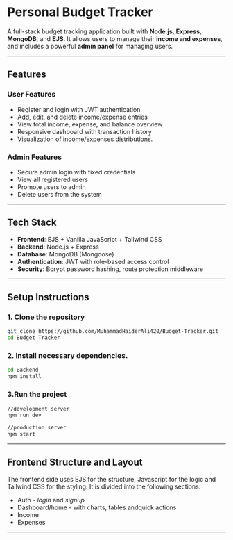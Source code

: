 #  Personal Budget Tracker

A full-stack budget tracking application built with **Node.js**, **Express**, **MongoDB**, and **EJS**. It allows users to manage their **income and expenses**, and includes a powerful **admin panel** for managing users.

---

##  Features

###  User Features
- Register and login with JWT authentication
- Add, edit, and delete income/expense entries
- View total income, expense, and balance overview
- Responsive dashboard with transaction history
- Visualization of income/expenses distributions.

###  Admin Features
- Secure admin login with fixed credentials
- View all registered users
- Promote users to admin
- Delete users from the system

---

##  Tech Stack

- **Frontend**: EJS + Vanilla JavaScript + Tailwind CSS
- **Backend**: Node.js + Express
- **Database**: MongoDB (Mongoose)
- **Authentication**: JWT with role-based access control
- **Security**: Bcrypt password hashing, route protection middleware

---

##  Setup Instructions

### 1. Clone the repository

```bash
git clone https://github.com/MuhammadHaiderAli420/Budget-Tracker.git
cd Budget-Tracker
```

### 2. Install necessary dependencies.
```bash
cd Backend
npm install
```

### 3.Run the project
```bash
//development server
npm run dev

//production server
npm start
```
---
## Frontend Structure and Layout

The frontend side uses EJS for the structure, Javascript for the logic and Tailwind CSS for the styling. It is divided into the following sections:
- Auth - *login* and *signup*
- Dashboard/home - with charts, tables andquick actions
- Income
- Expenses
---




